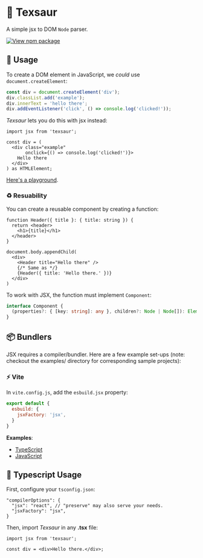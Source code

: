 # 🦖 Texsaur
A simple jsx to DOM `Node` parser.  

[![View npm package](https://img.shields.io/npm/v/texsaur.svg?style=for-the-badge&color=blueviolet)](https://www.npmjs.com/package/texsaur)

## 🚀 Usage
To create a DOM element in JavaScript, we *could* use `document.createElement`:

```ts
const div = document.createElement('div');
div.classList.add('example');
div.innerText = 'hello there';
div.addEventListener('click', () => console.log('clicked!'));
```

*Texsaur* lets you do this with jsx instead:

```tsx
import jsx from 'texsaur';

const div = (
  <div class="example" 
       onclick={() => console.log('clicked!')}>
    Hello there
  </div>
) as HTMLElement;
```

[Here's a playground](https://www.typescriptlang.org/play?target=2&module=1#code/PQKgsAUABCUAICsDOAPKyWRsSkCWAtgA4D2ATgC7qpQBmZJBUA5BQKYpICGArmcwG5cEWjwB2AYwp4SYqACU2E8gBMAFAG8o7FFQC+ALihadFI0gpk8YgOZQ9ASmNYorsmwp85AHiREuYgB8GqZ63sB+AYFCEHrCymIWUABGPBQUslAAvFBqLq7eqemZshIANngSANZZGmpOWYFQDCQUAHRcRERsYioAwgAWeGXq3orKZCraHBRZAER9FdVsUxQDbFAAQmkZYm1zUMCBDnqB+a4X28Vi5+FFu2cQDvGySS1UOXnQF94EXNaPC5A4z3WRxb4FYB-AGQZ4QSAqEgSHgEHrtZIkFQATw6XR6-SGIzU7wcAiAA).


### ♻️ Resuability
You can create a reusable component by creating a function:

```tsx
function Header({ title }: { title: string }) {
  return <header>
    <h1>{title}</h1>
  </header>
}

document.body.appendChild(
  <div>
    <Header title="Hello there" />
    {/* Same as */}
    {Header({ title: 'Hello there.' })}
  </div>
)
```

To work with JSX, the function must implement `Component`:

```ts
interface Component {
  (properties?: { [key: string]: any }, children?: Node | Node[]): Element
}
```

## 📦 Bundlers
JSX requires a compiler/bundler. Here are a few example set-ups (note: checkout the examples/ directory for corresponding sample projects):

### ⚡ Vite
In `vite.config.js`, add the `esbuild.jsx` property:

```js
export default {
  esbuild: {
    jsxFactory: 'jsx',
  }
}
```

**Examples**:

 - [TypeScript](//github.com/ConnorJamesLow/texsaur/tree/main/examples/vite-ts-project)
 - [JavaScript](//github.com/ConnorJamesLow/texsaur/tree/main/examples/vite-project)


## 💙 Typescript Usage
First, configure your `tsconfig.json`:

```jsonc
"compilerOptions": {
  "jsx": "react", // "preserve" may also serve your needs.
  "jsxFactory": "jsx", 
}
```

Then, import _Texsaur_ in any **.tsx** file:

```tsx
import jsx from 'texsaur';

const div = <div>Hello there.</div>;
```
